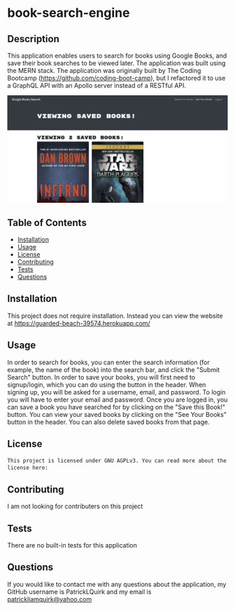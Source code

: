 
# book-search-engine

## Description
This application enables users to search for books using Google Books, and save their book searches to be viewed later. The application was built using the MERN stack. The application was originally built by The Coding Bootcamp (https://github.com/coding-boot-camp), but I refactored it to use a GraphQL API with an Apollo server instead of a RESTful API.

![Website](book-search-engine.png)

## Table of Contents

- [Installation](#installation)
- [Usage](#usage)
- [License](#license)
- [Contributing](#contributing)
- [Tests](#tests)
- [Questions](#questions)

## Installation
This project does not require installation. Instead you can view the website at https://guarded-beach-39574.herokuapp.com/

## Usage
In order to search for books, you can enter the search information (for example, the name of the book) into the search bar, and click the "Submit Search" button. In order to save your books, you will first need to signup/login, which you can do using the button in the header. When signing up, you will be asked for a username, email, and password. To login you will have to enter your email and password. Once you are logged in, you can save a book you have searched for by clicking on the "Save this Book!" button. You can view your saved books by clicking on the "See Your Books" button in the header. You can also delete saved books from that page.

## License

    This project is licensed under GNU AGPLv3. You can read more about the license here: 
    

## Contributing
I am not looking for contributers on this project

## Tests
There are no built-in tests for this application

## Questions
If you would like to contact me with any questions about the application, my GitHub username is PatrickLQuirk and my email is patrickliamquirk@yahoo.com

